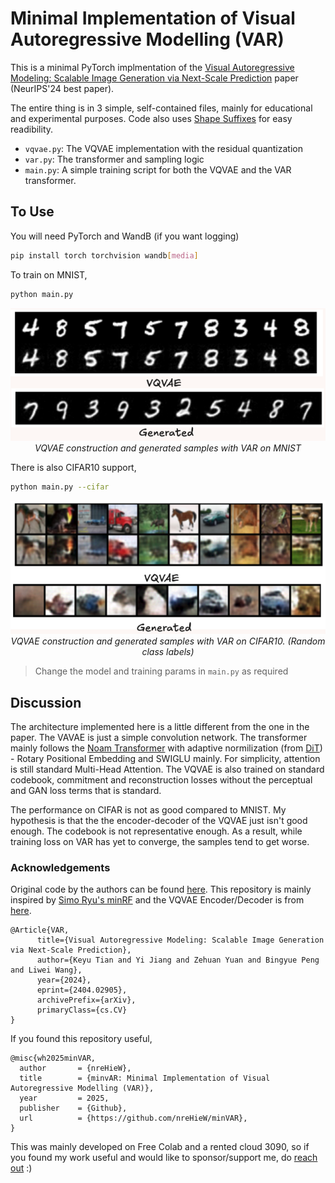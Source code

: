 # Minimal Implementation of Visual Autoregressive Modelling (VAR)

This is a minimal PyTorch implmentation of the [Visual Autoregressive Modeling: Scalable Image Generation via Next-Scale Prediction](https://arxiv.org/pdf/2404.02905) paper (NeurIPS'24 best paper).

The entire thing is in 3 simple, self-contained files, mainly for educational and experimental purposes. Code also uses [Shape Suffixes](https://medium.com/@NoamShazeer/shape-suffixes-good-coding-style-f836e72e24fd) for easy readibility. 
- `vqvae.py`: The VQVAE implementation with the residual quantization 
- `var.py`: The transformer and sampling logic 
- `main.py`: A simple training script for both the VQVAE and the VAR transformer.

## To Use 
You will need PyTorch and WandB (if you want logging)
```bash
pip install torch torchvision wandb[media]
```

To train on MNIST,
```bash
python main.py
```
<p style="text-align: center;">
  <img src="images/mnist.png" alt="MNIST Dataset">
  <br>
  <i>VQVAE construction and generated samples with VAR on MNIST</i>
</p>


There is also CIFAR10 support,
```bash
python main.py --cifar
```

<p style="text-align: center;">
  <img src="images/cifar.png" alt="CIFAR Dataset">
  <br>
  <i>VQVAE construction and generated samples with VAR on CIFAR10. (Random class labels) </i>
</p>

> Change the model and training params in `main.py` as required 

## Discussion 
The architecture implemented here is a little different from the one in the paper. The VAVAE is just a simple convolution network. The transformer mainly follows the [Noam Transformer](https://gist.github.com/nreHieW/a4ae05d216c5326c9fb9a70fcdda3274) with adaptive normilization (from [DiT](https://arxiv.org/abs/2212.09748)) - Rotary Positional Embedding and SWIGLU mainly. For simplicity, attention is still standard Multi-Head Attention. The VQVAE is also trained on standard codebook, commitment and reconstruction losses without the perceptual and GAN loss terms that is standard.

The performance on CIFAR is not as good compared to MNIST. My hypothesis is that the the encoder-decoder of the VQVAE just isn't good enough. The codebook is not representative enough. As a result, while training loss on VAR has yet to converge, the samples tend to get worse. 


### Acknowledgements
Original code by the authors can be found [here](https://github.com/FoundationVision/VAR). This repository is mainly inspired by [Simo Ryu's minRF](https://github.com/cloneofsimo/minRF/tree/main) and the VQVAE Encoder/Decoder is from [here](https://github.com/karpathy/deep-vector-quantization/blob/main/dvq/model/deepmind_enc_dec.py).

```
@Article{VAR,
      title={Visual Autoregressive Modeling: Scalable Image Generation via Next-Scale Prediction}, 
      author={Keyu Tian and Yi Jiang and Zehuan Yuan and Bingyue Peng and Liwei Wang},
      year={2024},
      eprint={2404.02905},
      archivePrefix={arXiv},
      primaryClass={cs.CV}
}
```


If you found this repository useful,
```
@misc{wh2025minVAR,
  author       = {nreHieW},
  title        = {minvAR: Minimal Implementation of Visual Autoregressive Modelling (VAR)},
  year         = 2025,
  publisher    = {Github},
  url          = {https://github.com/nreHieW/minVAR},
}
```
This was mainly developed on Free Colab and a rented cloud 3090, so if you found my work useful and would like to sponsor/support me, do [reach out](https://x.com/nrehiew_) :)
